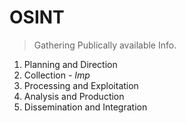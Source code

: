 # OSINT
> Gathering Publically available Info.
1. Planning and Direction
2. Collection - <i>Imp</i>
3. Processing and Exploitation
4. Analysis and Production
5. Dissemination and Integration